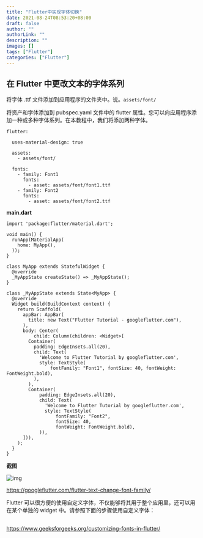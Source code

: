 ```yaml
---
title: "Flutter中实现字体切换"
date: 2021-08-24T08:53:20+08:00
draft: false
author: ""
authorLink: ""
description: ""
images: []
tags: ["Flutter"]
categories: ["Flutter"]
---
```




## 在 Flutter 中更改文本的字体系列

将字体 .ttf 文件添加到应用程序的文件夹中。说。`assets/font/`



将资产和字体添加到 pubspec.yaml 文件中的 flutter 属性。您可以向应用程序添加一种或多种字体系列。在本教程中，我们将添加两种字体。

```clike
flutter:

  uses-material-design: true

  assets:
    - assets/font/

  fonts:
    - family: Font1
      fonts:
        - asset: assets/font/font1.ttf
    - family: Font2
      fonts:
        - asset: assets/font/font2.ttf
```



**main.dart**

```clike
import 'package:flutter/material.dart';

void main() {
  runApp(MaterialApp(
    home: MyApp(),
  ));
}

class MyApp extends StatefulWidget {
  @override
  _MyAppState createState() => _MyAppState();
}

class _MyAppState extends State<MyApp> {
  @override
  Widget build(BuildContext context) {
    return Scaffold(
      appBar: AppBar(
        title: new Text("Flutter Tutorial - googleflutter.com"),
      ),
      body: Center(
          child: Column(children: <Widget>[
        Container(
          padding: EdgeInsets.all(20),
          child: Text(
            'Welcome to Flutter Tutorial by googleflutter.com',
            style: TextStyle(
                fontFamily: "Font1", fontSize: 40, fontWeight: FontWeight.bold),
          ),
        ),
        Container(
            padding: EdgeInsets.all(20),
            child: Text(
              'Welcome to Flutter Tutorial by googleflutter.com',
              style: TextStyle(
                  fontFamily: "Font2",
                  fontSize: 40,
                  fontWeight: FontWeight.bold),
            )),
      ])),
    );
  }
}
```

**截图**

![img](https://luckly007.oss-cn-beijing.aliyuncs.com/image/flutter_change_font_family.png)

https://googleflutter.com/flutter-text-change-font-family/





Flutter 可以很方便的使用自定义字体，不仅能够将其用于整个应用里，还可以用在某个单独的 widget 中。请参照下面的步骤使用自定义字体：

## 







https://www.geeksforgeeks.org/customizing-fonts-in-flutter/

